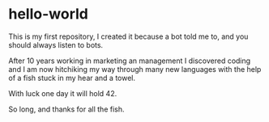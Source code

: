 # hello-world
This is my first repository, I created it because a bot told me to, and you should always listen to bots. 

After 10 years working in marketing an management I discovered coding and I am now hitchiking my way through many new languages with the help of a fish stuck in my hear and a towel. 

With luck one day it will hold 42. 

So long, and thanks for all the fish. 
